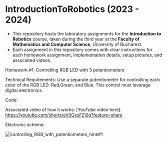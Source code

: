 # IntroductionToRobotics (2023 - 2024)

* This repository hosts the laboratory assignments for the __Introduction to Robotics__ course, taken during the third year at the __Faculty of Mathematics and Computer Science__, University of Bucharest.
* Each assignment in this repository comes with clear instructions for each homework assignment, implementation details, setup pictures, and associated videos.


Homework #1: Controlling RGB LED with 3 potentiometers

Technical Requirements: Use a separate potentiometer for controlling each color of the RGB LED: Red,Green, and Blue.  This control must leverage digital electronics.

Code:

Associated video of how it works: [YouTube video here]: https://youtube.com/shorts/eV0GxsFZj0g?feature=share

Electronic scheme:

![controlling_RGB_with_potentiometers_hmk#1](https://github.com/andreeadv/IntroductionToRobotics/assets/91892810/79a0a355-0c8b-4573-a4f4-9993281ebd44)

